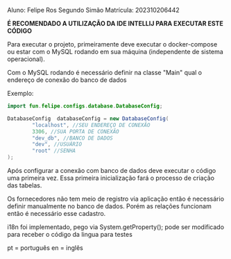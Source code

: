 Aluno: Felipe Ros Segundo Simão
Matrícula: 202310206442

**É RECOMENDADO A UTILIZAÇÃO DA IDE INTELLIJ PARA EXECUTAR ESTE CÓDIGO**

Para executar o projeto, primeiramente deve executar o docker-compose
ou estar com o MySQL rodando em sua máquina (independente de sistema operacional).

Com o MySQL rodando é necessário definir na classe "Main" qual o endereço de conexão do banco de dados

Exemplo:

```java
import fun.felipe.configs.database.DatabaseConfig;

DatabaseConfig  databaseConfig = new DatabaseConfig(
        "localhost", //SEU ENDEREÇO DE CONEXÃO
        3306, //SUA PORTA DE CONEXÃO
        "dev_db", //BANCO DE DADOS
        "dev", //USUÁRIO
        "root" //SENHA
);
```

Após configurar a conexão com banco de dados deve executar o código uma primeira vez.
Essa primeira inicialização fará o processo de criação das tabelas.

Os fornecedores não tem meio de registro via aplicação então é necessário
definir manualmente no banco de dados. Porém as relações funcionam
então é necessário esse cadastro.

i18n foi implementado, pego via System.getProperty();
pode ser modificado para receber o código da lingua para testes

pt = português
en = inglês
